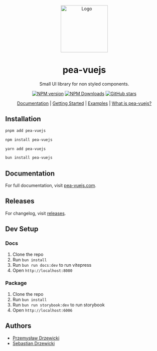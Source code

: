 <br />
<p align="center">
  <a href="https://github.com/webonweb/pea-vuejs">
    <img src="https://pea-vuejs.com/logo.svg" alt="Logo" width="150" />
  </a>

<h1 align="center">
pea-vuejs
</h1>
<p align="center">
Small UI library for non styled components.
<p>

<p align="center">
<a href="https://www.npmjs.com/package/pea-vuejs" target="__blank"><img src="https://img.shields.io/npm/v/pea-vuejs?style=flat&colorA=002438&colorB=41c399" alt="NPM version"></a>
<a href="https://www.npmjs.com/package/pea-vuejs" target="__blank"><img alt="NPM Downloads" src="https://img.shields.io/npm/dm/pea-vuejs?flat&colorA=002438&colorB=41c399"></a>
<a href="https://github.com/webonweb/pea-vuejs" target="__blank"><img alt="GitHub stars" src="https://img.shields.io/github/stars/webonweb/pea-vuejs?flat&colorA=002438&colorB=41c399"></a>
</p>

<p align="center">
 <a href="https://pea-vuejs.com">Documentation</a> | <a href="https://pea-vuejs.com/overview/getting-started.html">Getting Started</a> | <a href="https://pea-vuejs.com/">Examples</a> | <a href="https://pea-vuejs.com/overview/introduction.html">What is pea-vuejs?</a>
</p>

<!-- ![hero image]()
<em>design by: [Przemysław Drzewicki](https://github.com/voil)</em> -->

## Installation

```bash
pnpm add pea-vuejs
```

```bash
npm install pea-vuejs
```

```bash
yarn add pea-vuejs
```

```bash
bun install pea-vuejs
```

## Documentation

For full documentation, visit [pea-vuejs.com](https://pea-vuejs.com).

## Releases

For changelog, visit [releases](https://github.com/webonweb/pea-vuejs/releases).

## Dev Setup

### Docs

1. Clone the repo
2. Run `bun install`
3. Run `bun run docs:dev` to run vitepress
4. Open `http://localhost:8080`

### Package

1. Clone the repo
2. Run `bun install`
3. Run `bun run storybook:dev` to run storybook
4. Open `http://localhost:6006`

## Authors

- [Przemysław Drzewicki](https://github.com/voil)
- [Sebastian Drzewicki](https://github.com/ddosdor)
